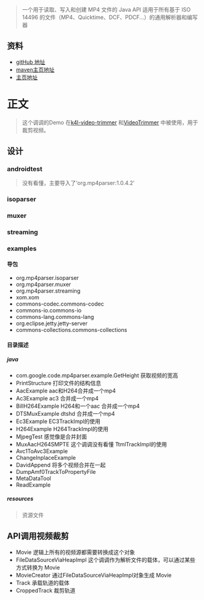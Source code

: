 > 一个用于读取、写入和创建 MP4 文件的 Java API
> 适用于所有基于 ISO 14496 的文件（MP4、Quicktime、DCF、PDCF...）的通用解析器和编写器
## 资料
* [gitHub 地址](https://github.com/sannies/mp4parser)
* [maven主页地址](https://search.maven.org/artifact/com.googlecode.mp4parser/isoparser)
* [主页地址](https://code.google.com/archive/p/mp4parser/)
# 正文
> 这个调调的Demo 在[k4l-video-trimmer](https://github.com/titansgroup/k4l-video-trimmer) 和[VideoTrimmer](https://github.com/AndroidDeveloperLB/VideoTrimmer) 
> 中被使用，用于裁剪视频。
## 设计
### androidtest
> 没有看懂，主要导入了‘org.mp4parser:1.0.4.2’
### isoparser
### muxer
### streaming
### examples
#### 导包
* org.mp4parser.isoparser
* org.mp4parser.muxer
* org.mp4parser.streaming
* xom.xom
* commons-codec.commons-codec
* commons-io.commons-io
* commons-lang.commons-lang
* org.eclipse.jetty.jetty-server
* commons-collections.commons-collections
#### 目录描述
##### java
* com.google.code.mp4parser.example.GetHeight 获取视频的宽高
* PrintStructure 打印文件的结构信息
* AacExample aac和H264合并成一个mp4
* Ac3Example ac3 合并成一个mp4
* BillH264Example H264和一个aac 合并成一个mp4
* DTSMuxExample dtshd 合并成一个mp4 
* Ec3Example EC3TrackImpl的使用
* H264Example H264TrackImpl的使用
* MjpegTest  感觉像是合并封面 
* MuxAacH264SMPTE 这个调调没有看懂 TtmlTrackImpl的使用 
* Avc1ToAvc3Example 
* ChangeInplaceExample
* DavidAppend 将多个视频合并在一起
* DumpAmf0TrackToPropertyFile 
* MetaDataTool 
* ReadExample 
##### resources
> 资源文件
## API调用视频裁剪
* Movie 逻辑上所有的视频源都需要转换成这个对象
* FileDataSourceViaHeapImpl 这个调调作为解析文件的载体，可以通过某些方式转换为   Movie
* MovieCreator   通过FileDataSourceViaHeapImpl对象生成 Movie
* Track 承载轨道的载体   
* CroppedTrack  裁剪轨道